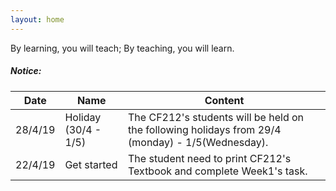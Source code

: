 ```yaml
---
layout: home
---
```


By learning, you will teach; By teaching, you will learn.

<div class="divider"></div>
<div class="section">
    <h5>Notice:</h5> 
    <div class="row">
          <div class="col s12">
            <table class="striped centered">
             <thead class="card-panel teal lighten-2 white-text">
                <tr>
                    <th>Date</th>
                    <th>Name</th>
                    <th>Content</th>
                </tr>
              </thead>
              <tbody>
                <tr>
                  <td>28/4/19</td>
                  <td>Holiday (30/4 - 1/5)</td>
                  <td>The CF212's students will be held on the following holidays from 29/4 (monday) - 1/5(Wednesday). </td>
                </tr>
                <tr>
                  <td>22/4/19</td>
                  <td>Get started</td>
                  <td>The student need to print CF212's Textbook and complete Week1's task.</td>
                </tr>
              </tbody>
            </table>
          </div>
    </div>
</div>